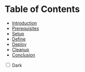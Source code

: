 # Table of Contents

- [Introduction](https://bitquip.github.io/Azure-SQL/1_introduction)
- [Prerequisites](https://bitquip.github.io/Azure-SQL/2_prerequisites)
- [Setup](https://bitquip.github.io/Azure-SQL/3_setup)
- [Define](https://bitquip.github.io/Azure-SQL/4_define)
- [Deploy](https://bitquip.github.io/Azure-SQL/5_deploy)
- [Cleanup](https://bitquip.github.io/Azure-SQL/6_cleanup)
- [Conclusion](https://bitquip.github.io/Azure-SQL/7_conclusion)

<div class="toggle-container">
    <input type="checkbox" id="toggle" class="toggle-checkbox">
    <label for="toggle" class="toggle-label">
        Dark
        <div class="toggle-inner"></div>
        <div class="toggle-switch"></div>
    </label>
</div>
